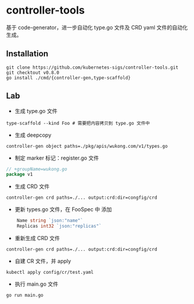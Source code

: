 # controller-tools

基于 code-generator，进一步自动化 type.go 文件及 CRD yaml 文件的自动化生成。

## Installation
```shell
git clone https://github.com/kubernetes-sigs/controller-tools.git
git checktout v0.8.0
go install ./cmd/{controller-gen,type-scaffold}
```

## Lab
- 生成 type.go 文件
```shell
type-scaffold --kind Foo # 需要把内容拷贝到 type.go 文件中 
```

- 生成 deepcopy
```shell
controller-gen object paths=./pkg/apis/wukong.com/v1/types.go
```

- 制定 marker 标记：register.go 文件
```go
// +groupName=wukong.go
package v1
```

- 生成 CRD 文件
```shell
controller-gen crd paths=./... output:crd:dir=congfig/crd 
```

- 更新 types.go 文件，在 FooSpec 中 添加
```go
	Name string `json:"name"`
	Replicas int32 `json:"replicas"`
```

- 重新生成 CRD 文件
```shell
controller-gen crd paths=./... output:crd:dir=congfig/crd 
```

- 自建 CR 文件，并 apply
```shell
kubectl apply config/cr/test.yaml 
```

- 执行 main.go 文件
```shell
go run main.go 
```

